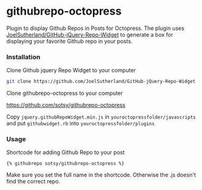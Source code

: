 githubrepo-octopress
====================

Plugin to display Github Repos in Posts for Octopress. The plugin uses [JoelSutherland/GitHub-jQuery-Repo-Widget](https://github.com/JoelSutherland/GitHub-jQuery-Repo-Widget) to generate a box for displaying your favorite Github repo in your posts.

### Installation

Clone Github jquery Repo Widget to your computer

```bash
git clone https://github.com/JoelSutherland/GitHub-jQuery-Repo-Widget
```

Clone githubrepo-octopress to your computer

https://github.com/sotsy/githubrepo-octopress

Copy ```jquery.githubRepoWidget.min.js``` in ```youroctopressfolder/javascripts``` and put ```githubwidget.rb``` into ```youroctopressfolder/plugins```

### Usage

Shortcode for adding Github Repo to your post

```
{% githubrepo sotsy/githubrepo-octopress %}
```

Make sure you set the full name in the shortcode. Otherwise the .js doesn't find the correct repo.
